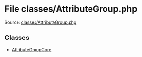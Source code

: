 File classes/AttributeGroup.php
=========

Source: [classes/AttributeGroup.php](https://github.com/PrestaShop/PrestaShop/blob/1.6.0.8/classes/AttributeGroup.php)


Classes
-------

* [AttributeGroupCore](class.AttributeGroupCore.md)

